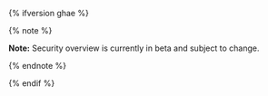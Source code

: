 {% ifversion ghae %}

{% note %}

**Note:** Security overview is currently in beta and subject to change.

{% endnote %}

{% endif %}
